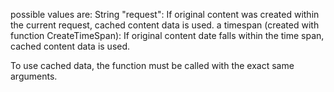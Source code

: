 possible values are:
String "request": If original content was created within the current request, cached content data is used.
a timespan (created with function CreateTimeSpan): If original content date falls within the time span, cached content data is used.

To use cached data, the function must be called with the exact same arguments.